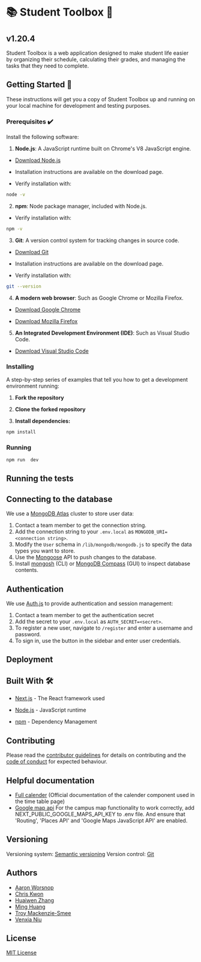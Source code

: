 # 📚 Student Toolbox 🧰

## v1.20.4

Student Toolbox is a web application designed to make student life easier by organizing their schedule, calculating their grades, and managing the tasks that they need to complete.

## Getting Started 🚀

These instructions will get you a copy of Student Toolbox up and running on your local machine for development and testing purposes.

### Prerequisites ✔️

Install the following software:

1.  **Node.js**: A JavaScript runtime built on Chrome's V8 JavaScript engine.

- [Download Node.js](https://nodejs.org/en/download/)

- Installation instructions are available on the download page.

- Verify installation with:

```bash
node -v
```

2.  **npm**: Node package manager, included with Node.js.

- Verify installation with:

```bash
npm -v
```

3.  **Git**: A version control system for tracking changes in source code.

- [Download Git](https://git-scm.com/downloads)

- Installation instructions are available on the download page.

- Verify installation with:

```bash
git --version
```

4.  **A modern web browser**: Such as Google Chrome or Mozilla Firefox.

- [Download Google Chrome](https://www.google.com/chrome/)

- [Download Mozilla Firefox](https://www.mozilla.org/en-US/firefox/new/)

5.  **An Integrated Development Environment (IDE)**: Such as Visual Studio Code.

- [Download Visual Studio Code](https://code.visualstudio.com/)

### Installing

A step-by-step series of examples that tell you how to get a development environment running:

1.  **Fork the repository**

2.  **Clone the forked repository**

3.  **Install dependencies:**

```bash
npm install
```

### Running

```bash
npm run  dev
```

## Running the tests

## Connecting to the database

We use a [MongoDB Atlas](https://www.mongodb.com/atlas) cluster to store user data:

1. Contact a team member to get the connection string.
2. Add the connection string to your `.env.local` as `MONGODB_URI=<connection string>`.
3. Modify the `User` schema in `/lib/mongodb/mongodb.js` to specify the data types you want to store.
4. Use the [Mongoose](https://mongoosejs.com/docs/guide.html) API to push changes to the database.
5. Install [mongosh](https://www.mongodb.com/docs/mongodb-shell/install/) (CLI) or [MongoDB Compass](https://www.mongodb.com/try/download/compass) (GUI) to inspect database contents.

## Authentication

We use [Auth.js](https://authjs.dev/) to provide authentication and session management:

1. Contact a team member to get the authentication secret
2. Add the secret to your `.env.local` as `AUTH_SECRET=<secret>`.
3. To register a new user, navigate to `/register` and enter a username and password.
4. To sign in, use the button in the sidebar and enter user credentials.

## Deployment

## Built With 🛠️

- [Next.js](https://nextjs.org/) - The React framework used

- [Node.js](https://nodejs.org/) - JavaScript runtime

- [npm](https://www.npmjs.com/) - Dependency Management

## Contributing

Please read the [contributor guidelines](https://github.com/Snacc-Overflow/student-toolbox/blob/main/CONTRIBUTING.md) for details on contributing and the [code of conduct](https://github.com/Snacc-Overflow/student-toolbox/blob/main/CODE_OF_CONDUCT.md) for expected behaviour.

## Helpful documentation

- [Full calender](https://fullcalendar.io/) (Official documentation of the calender component used in the time table page)
- [Google map api](https://mapsplatform.google.com/) For the campus map functionality to work correctly, add NEXT_PUBLIC_GOOGLE_MAPS_API_KEY to .env file.
  And ensure that 'Routing', 'Places API' and 'Google Maps JavaScript API' are enabled.

## Versioning

Versioning system: [Semantic versioning](https://semver.org/)
Version control: [Git](https://git-scm.com/)

## Authors

- [Aaron Worsnop](https://github.com/aaronworsnop)
- [Chris Kwon](https://github.com/hyukjun3)
- [Huaiwen Zhang](https://github.com/Deagle0422)
- [Ming Huang](https://github.com/minghan36)
- [Troy Mackenzie-Smee](https://github.com/tmacsmee)
- [Venxia Niu](https://github.com/vniu740)

## License

[MIT License](https://github.com/Snacc-Overflow/student-toolbox/blob/main/LICENSE)
